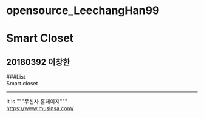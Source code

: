 # opensource_LeechangHan99
Smart Closet
============

20180392 이창한
----------------

###List         
Smart closet
<hr/>

It is """무신사 홈페이지"""          
<https://www.musinsa.com/>
